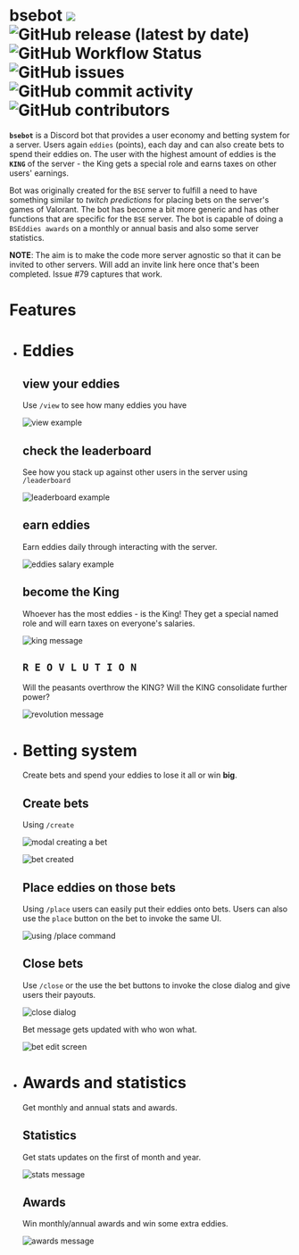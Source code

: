 # bsebot [![](https://img.shields.io/badge/python-3.9+-blue.svg)](https://www.python.org/downloads/) ![GitHub release (latest by date)](https://img.shields.io/github/v/release/esloman/bsebot) ![GitHub Workflow Status](https://img.shields.io/github/actions/workflow/status/esloman/bsebot/docker-image.yml) ![GitHub issues](https://img.shields.io/github/issues-raw/esloman/bsebot) ![GitHub commit activity](https://img.shields.io/github/commit-activity/m/esloman/bsebot) ![GitHub contributors](https://img.shields.io/github/contributors/esloman/bsebot)

**`bsebot`** is a Discord bot that provides a user economy and betting system for a server. Users again `eddies` (points), each day and can also create bets to spend their eddies on. The user with the highest amount of eddies is the **`KING`** of the server - the King gets a special role and earns taxes on other users' earnings.

Bot was originally created for the `BSE` server to fulfill a need to have something similar to _twitch predictions_ for placing bets on the server's games of Valorant. The bot has become a bit more generic and has other functions that are specific for the `BSE` server. The bot is capable of doing a `BSEddies awards` on a monthly or annual basis and also some server statistics.

**NOTE**: The aim is to make the code more server agnostic so that it can be invited to other servers. Will add an invite link here once that's been completed. Issue #79 captures that work.

# Features
- # Eddies

    ## view your eddies
    Use `/view` to see how many eddies you have

    ![view example](/docs/readme_images/readme_view.png)

    ## check the leaderboard
    See how you stack up against other users in the server using `/leaderboard`

    ![leaderboard example](docs/readme_images/readme_leaderboard.png)

    ## earn eddies
    Earn eddies daily through interacting with the server.

    ![eddies salary example](docs/readme_images/readme_salary.PNG)

    ## become the **King**
    Whoever has the most eddies - is the King! They get a special named role and will earn taxes on everyone's salaries.

    ![king message](docs/readme_images/readme_king.PNG)

    ## `R E O V L U T I O N`
    Will the peasants overthrow the KING? Will the KING consolidate further power?

    ![revolution message](docs/readme_images/readme_revolution.png)

- # Betting system

    Create bets and spend your eddies to lose it all or win **big**.

    ## Create bets

    Using `/create`

    ![modal creating a bet](docs/images/../readme_images/readme_create_creating.png)

    ![bet created](docs/readme_images/readme_create_created.png)

    ## Place eddies on those bets

    Using `/place` users can easily put their eddies onto bets. Users can also use the `place` button on the bet to invoke the same UI.

    ![using /place command](docs/readme_images/readme_place.gif)

    ## Close bets

    Use `/close` or the use the bet buttons to invoke the close dialog and give users their payouts.

    ![close dialog](docs/readme_images/readme_close_initial.png)

    Bet message gets updated with who won what.

    ![bet edit screen](docs/readme_images/readme_close_closed.png)

- # Awards and statistics

    Get monthly and annual stats and awards.

    ## Statistics
    Get stats updates on the first of month and year.

    ![stats message](docs/readme_images/readme_stats.png)

    ## Awards
    Win monthly/annual awards and win some extra eddies.

    ![awards message](docs/readme_images/readme_awards.png)
